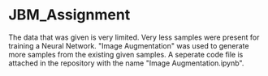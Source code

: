 # JBM_Assignment

The data that was given is very limited. Very less samples were present for training a Neural Network.
"Image Augmentation" was used to generate more samples from the existing given samples.
A seperate code file is attached in the repository with the name "Image Augmentation.ipynb".


